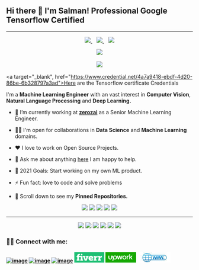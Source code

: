 ## Hi there 👋 I'm Salman! Professional Google Tensorflow Certified 
<hr>

<p align=center>
  <a href="https://github.com/salman-ahmed-sheikh">
    <img src="https://badges.pufler.dev/visits/salman-ahmed-sheikh/salman-ahmed-sheikh?style=flat-square&color=black&logo=github">
  </a>
  &nbsp;&nbsp;
  <a href="https://github.com/salman-ahmed-sheikh">
    <img src="https://badges.pufler.dev/years/salman-ahmed-sheikh?style=flat-square&color=green&logo=tensorflow">
  </a>
  &nbsp;&nbsp;
  <a href="https://github.com/salman-ahmed-sheikh?tab=repositories">
    <img src="https://badges.pufler.dev/repos/salman-ahmed-sheikh?style=flat-square&color=black&logo=github">
  </a>  
</p>

<p align =center>
    <a href="https://github.com/salman-ahmed-sheikh"><img src="https://img.shields.io/github/followers/salman-ahmed-sheikh?style=social"></a>
  </p>
  
  
  <p align="center">
  <a target="_blank", href="https://www.codewars.com/users/salman-ahmed-sheikh"><img src="https://www.codewars.com/users/salman-ahmed-sheikh/badges/large"></a>
  </p>

<p align= center>
  
  <a target="_blank", href="https://www.credential.net/4a7a9418-ebdf-4d20-86be-6b328797a3ad">Here are the Tensorflow certificate Credentials</a>
  </p>




I'm a **Machine Learning Engineer** with an vast interest in **Computer Vision**, **Natural Language Processing** and **Deep Learning.**


* 🔭 I’m currently working at **[zerozai](https://zerozai.com)** as a Senior Machine Learning Engineer.
* 🤝🏻 I'm open for collaborations in **Data Science** and **Machine Learning** domains.
* :heart: I love to work on Open Source Projects.
                                                                                  

* 💬 Ask me about anything [here](https://www.linkedin.com/in/salmanahmedsheikh/) I am happy to help.
* 🥅 2021 Goals: Start working on my own ML product.
* ⚡ Fun fact: love to code and solve problems
* 📌 Scroll down to see my **Pinned Repositories.**

<p align="center">
<img src="https://img.shields.io/badge/Computer Vision-magenta"> <img src="https://img.shields.io/badge/Machine Learning-green"> <img src="https://img.shields.io/badge/Deep Learning-red"> <img src="https://img.shields.io/badge/Natural Language Processing-yellow"> <img src="https://img.shields.io/badge/Reinforcement Learning-blue"> 
</p>

<hr>

<p align="center">
<img src="https://img.shields.io/badge/TensorFlow%20-%23FF6F00.svg?&style=for-the-badge&logo=TensorFlow&logoColor=white" /> <img src="https://img.shields.io/badge/Keras%20-%23D00000.svg?&style=for-the-badge&logo=Keras&logoColor=white"/> <img src="https://img.shields.io/badge/python%20-%2314354C.svg?&style=for-the-badge&logo=python&logoColor=white"/> <img src="https://img.shields.io/badge/c++%20-%2300599C.svg?&style=for-the-badge&logo=c%2B%2B&ogoColor=white"/> <img src="https://img.shields.io/badge/git%20-%23F05033.svg?&style=for-the-badge&logo=git&logoColor=white"/> <img src="https://img.shields.io/badge/github%20-%23121011.svg?&style=for-the-badge&logo=github&logoColor=white"/>
</p>


### 🤝🏻 Connect with me:

#### [![image](https://user-images.githubusercontent.com/74875690/124563510-859c4a00-de59-11eb-9510-c4bb6151b4a8.png)](https://www.kaggle.com/salman9) [![image](https://user-images.githubusercontent.com/74875690/126060114-494dbee5-6aa6-4cf1-bf48-b6b0d94915d0.png)](https://www.linkedin.com/in/salmanahmedsheikh/) [![image](https://user-images.githubusercontent.com/74875690/126060145-35e7bb27-491d-4a2f-ab38-5a7ad23f336f.png)](salman.ah.sheikh@gmail.com) [![image](https://github.com/salman-ahmed-sheikh/sample-free/blob/master/fiverr%20(2).png?raw=true)](https://www.fiverr.com/users/salman_54/) [![image](https://github.com/salman-ahmed-sheikh/sample-free/blob/master/upwork3.png?raw=true)](https://www.upwork.com/freelancers/~0138545c02d2560f4f) [![image](https://github.com/salman-ahmed-sheikh/sample-free/blob/master/web-logo.jpg?raw=true)](http://zerozai.com/salman)
